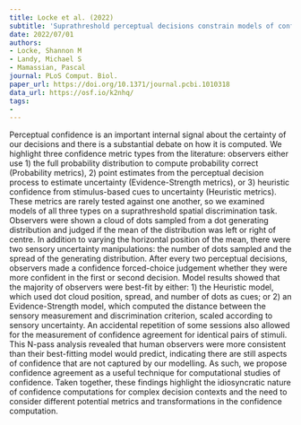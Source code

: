 ```yaml
---
title: Locke et al. (2022)
subtitle: 'Suprathreshold perceptual decisions constrain models of confidence'
date: 2022/07/01
authors:
- Locke, Shannon M
- Landy, Michael S
- Mamassian, Pascal
journal: PLoS Comput. Biol.
paper_url: https://doi.org/10.1371/journal.pcbi.1010318
data_url: https://osf.io/k2nhq/
tags:
- 
---
```


Perceptual confidence is an important internal signal about the certainty of our decisions and there is a substantial debate on how it is computed. We highlight three confidence metric types from the literature: observers either use 1) the full probability distribution to compute probability correct (Probability metrics), 2) point estimates from the perceptual decision process to estimate uncertainty (Evidence-Strength metrics), or 3) heuristic confidence from stimulus-based cues to uncertainty (Heuristic metrics). These metrics are rarely tested against one another, so we examined models of all three types on a suprathreshold spatial discrimination task. Observers were shown a cloud of dots sampled from a dot generating distribution and judged if the mean of the distribution was left or right of centre. In addition to varying the horizontal position of the mean, there were two sensory uncertainty manipulations: the number of dots sampled and the spread of the generating distribution. After every two perceptual decisions, observers made a confidence forced-choice judgement whether they were more confident in the first or second decision. Model results showed that the majority of observers were best-fit by either: 1) the Heuristic model, which used dot cloud position, spread, and number of dots as cues; or 2) an Evidence-Strength model, which computed the distance between the sensory measurement and discrimination criterion, scaled according to sensory uncertainty. An accidental repetition of some sessions also allowed for the measurement of confidence agreement for identical pairs of stimuli. This N-pass analysis revealed that human observers were more consistent than their best-fitting model would predict, indicating there are still aspects of confidence that are not captured by our modelling. As such, we propose confidence agreement as a useful technique for computational studies of confidence. Taken together, these findings highlight the idiosyncratic nature of confidence computations for complex decision contexts and the need to consider different potential metrics and transformations in the confidence computation.
